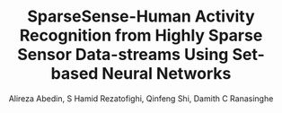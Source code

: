 ---
layout: pub
title: SparseSense-Human Activity Recognition from Highly Sparse Sensor Data-streams Using Set-based Neural Networks
author: Alireza Abedin, S Hamid Rezatofighi, Qinfeng Shi, Damith C Ranasinghe
year: 2019
paper_link: https://arxiv.org/pdf/1906.02399.pdf
paper_photo: 1906.02399.jpg
publisher: International Joint Conference on Artificial Intelligence (IJCAI19)
comments: true
category: blog
---